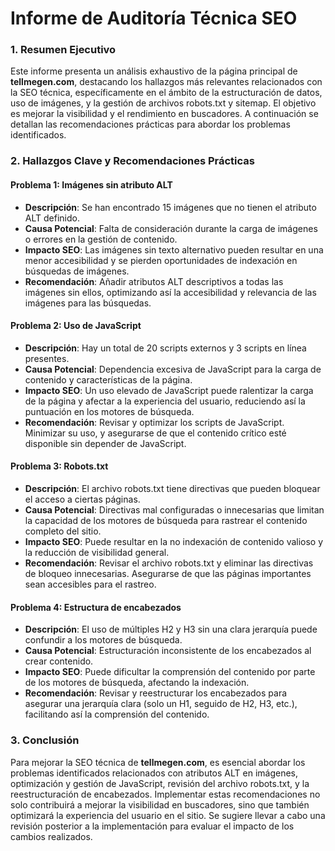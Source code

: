 # Informe de Auditoría Técnica SEO

### 1. Resumen Ejecutivo

Este informe presenta un análisis exhaustivo de la página principal de **tellmegen.com**, destacando los hallazgos más relevantes relacionados con la SEO técnica, específicamente en el ámbito de la estructuración de datos, uso de imágenes, y la gestión de archivos robots.txt y sitemap. El objetivo es mejorar la visibilidad y el rendimiento en buscadores. A continuación se detallan las recomendaciones prácticas para abordar los problemas identificados.

### 2. Hallazgos Clave y Recomendaciones Prácticas

#### Problema 1: Imágenes sin atributo ALT
- **Descripción**: Se han encontrado 15 imágenes que no tienen el atributo ALT definido.
- **Causa Potencial**: Falta de consideración durante la carga de imágenes o errores en la gestión de contenido.
- **Impacto SEO**: Las imágenes sin texto alternativo pueden resultar en una menor accesibilidad y se pierden oportunidades de indexación en búsquedas de imágenes.
- **Recomendación**: Añadir atributos ALT descriptivos a todas las imágenes sin ellos, optimizando así la accesibilidad y relevancia de las imágenes para las búsquedas.

#### Problema 2: Uso de JavaScript
- **Descripción**: Hay un total de 20 scripts externos y 3 scripts en línea presentes.
- **Causa Potencial**: Dependencia excesiva de JavaScript para la carga de contenido y características de la página.
- **Impacto SEO**: Un uso elevado de JavaScript puede ralentizar la carga de la página y afectar a la experiencia del usuario, reduciendo así la puntuación en los motores de búsqueda.
- **Recomendación**: Revisar y optimizar los scripts de JavaScript. Minimizar su uso, y asegurarse de que el contenido crítico esté disponible sin depender de JavaScript.

#### Problema 3: Robots.txt
- **Descripción**: El archivo robots.txt tiene directivas que pueden bloquear el acceso a ciertas páginas.
- **Causa Potencial**: Directivas mal configuradas o innecesarias que limitan la capacidad de los motores de búsqueda para rastrear el contenido completo del sitio.
- **Impacto SEO**: Puede resultar en la no indexación de contenido valioso y la reducción de visibilidad general.
- **Recomendación**: Revisar el archivo robots.txt y eliminar las directivas de bloqueo innecesarias. Asegurarse de que las páginas importantes sean accesibles para el rastreo.

#### Problema 4: Estructura de encabezados
- **Descripción**: El uso de múltiples H2 y H3 sin una clara jerarquía puede confundir a los motores de búsqueda.
- **Causa Potencial**: Estructuración inconsistente de los encabezados al crear contenido.
- **Impacto SEO**: Puede dificultar la comprensión del contenido por parte de los motores de búsqueda, afectando la indexación.
- **Recomendación**: Revisar y reestructurar los encabezados para asegurar una jerarquía clara (solo un H1, seguido de H2, H3, etc.), facilitando así la comprensión del contenido.

### 3. Conclusión

Para mejorar la SEO técnica de **tellmegen.com**, es esencial abordar los problemas identificados relacionados con atributos ALT en imágenes, optimización y gestión de JavaScript, revisión del archivo robots.txt, y la reestructuración de encabezados. Implementar estas recomendaciones no solo contribuirá a mejorar la visibilidad en buscadores, sino que también optimizará la experiencia del usuario en el sitio. Se sugiere llevar a cabo una revisión posterior a la implementación para evaluar el impacto de los cambios realizados.